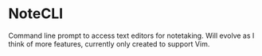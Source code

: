 # NoteCLI
Command line prompt to access text editors for notetaking.
Will evolve as I think of more features, currently only created to support Vim.
